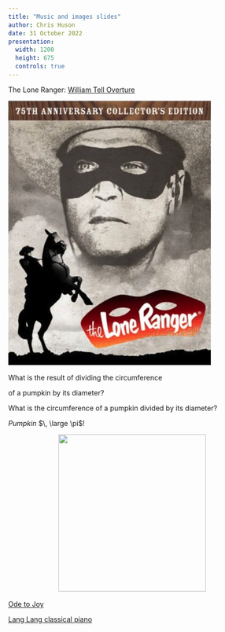```yaml
---
title: "Music and images slides"
author: Chris Huson
date: 31 October 2022
presentation:
  width: 1200
  height: 675
  controls: true
---
```


<!-- slide -->

The Lone Ranger: [William Tell Overture](https://www.popisms.com/Song/5474/William-Tell-Overture-Gioachino-Rossini-1829)

![The Lone Ranger](images/lone-ranger.png)

<!-- slide -->

What is the result of dividing the circumference 

of a pumpkin by its diameter?

<!-- slide -->

What is the circumference of a pumpkin divided by its diameter?

*Pumpkin* $\, \large \pi$!
<center>
<img src="https://img.freepik.com/free-vector/scary-pumpkin-halloween-lantern-realistic-vector_1441-733.jpg" width="300" height="320">
</center>

<!-- slide -->

[Ode to Joy](https://twitter.com/i/status/1581055777896161280)

[Lang Lang classical piano](https://twitter.com/TansuYegen/status/1596807427717931008)